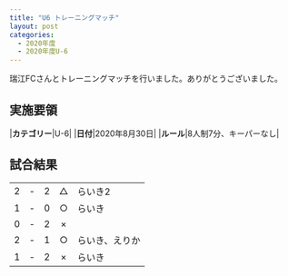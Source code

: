 ```yaml
---
title: "U6 トレーニングマッチ"
layout: post
categories:
  - 2020年度
  - 2020年度U-6
---
```


瑞江FCさんとトレーニングマッチを行いました。ありがとうございました。


## 実施要領

|**カテゴリー**|U-6|
|**日付**|2020年8月30日|
|**ルール**|8人制7分、キーパーなし|


## 試合結果

|    |   |    |         |    |
|:--:|:-:|:--:|:--:|:--------|
|    2| - |   2|△|らいき2|
|    1| - |   0|○|らいき|
|    0| - |   2|×||
|    2|- |   1|○|らいき、えりか|
|    1| - |   2|×|らいき|
